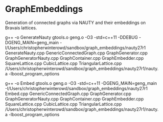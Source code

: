 # GraphEmbeddings
Generation of connected graphs via NAUTY and their embeddings on Bravais lattices. 

g++ -o GenerateNauty gtools.o geng.o -O3 -std=c++11 -DDEBUG -DGENG_MAIN=geng_main -I/Users/christopherwinterowd/sandbox/graph_embeddings/nauty27r1 GenerateNauty.cpp GenericConnectedGraph.cpp GraphGenerator.cpp GraphGeneratorNauty.cpp GraphContainer.cpp GraphEmbedder.cpp SquareLattice.cpp CubicLattice.cpp TriangularLattice.cpp /Users/christopherwinterowd/sandbox/graph_embeddings/nauty27r1/nauty.a -lboost_program_options

g++ -o Embed gtools.o geng.o -O3 -std=c++11 -DGENG_MAIN=geng_main -I/Users/christopherwinterowd/sandbox/graph_embeddings/nauty27r1 Embed.cpp GenericConnectedGraph.cpp GraphGenerator.cpp GraphGeneratorNauty.cpp GraphContainer.cpp GraphEmbedder.cpp SquareLattice.cpp CubicLattice.cpp TriangularLattice.cpp /Users/christopherwinterowd/sandbox/graph_embeddings/nauty27r1/nauty.a -lboost_program_options
